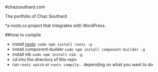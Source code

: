 #chazsouthard.com

The portfolio of Chaz Southard

*a roots.cx project that integrates with WordPress.

##how to compile
- install [roots](http://roots.cx): `sudo npm install roots -g`
- install component-builder `sudo npm install component-builder -g`
- install nib `sudo npm install nib -g`
- cd into the directory of this repo
- run `roots watch` or `roots compile`... depending on what you want to do
